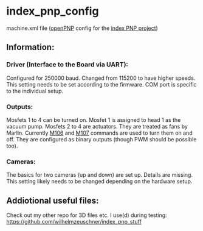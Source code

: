 # index_pnp_config
machine.xml file ([openPNP](https://github.com/openpnp/openpnp) config for the [index PNP project](https://github.com/sphawes/index))


## Information:

### Driver (Interface to the Board via UART):
Configured for 250000 baud. Changed from 115200 to have higher speeds. This setting needs to be set according to the firmware.
COM port is specific to the individual setup.

### Outputs:
Mosfets 1 to 4 can be turned on. Mosfet 1 is assigned to head 1 as the vacuum pump.
Mosfets 2 to 4 are actuators. They are treated as fans by Marlin.
Currently [M106](https://marlinfw.org/docs/gcode/M106.html) and [M107](https://marlinfw.org/docs/gcode/M107.html) commands are used to turn them on and off.
They are configured as binary outputs (though PWM should be possible too).

### Cameras:
The basics for two cameras (up and down) are set up. Details are missing.
This setting likely needs to be changed depending on the hardware setup.

## Addiotional useful files:
Check out my other repo for 3D files etc. I use(d) during testing:
https://github.com/wilhelmzeuschner/index_pnp_stuff

